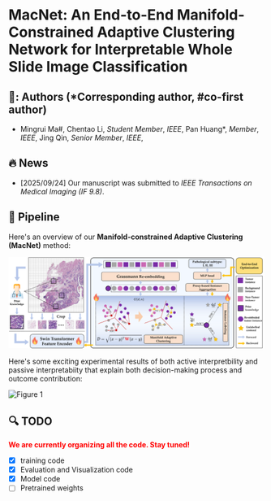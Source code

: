 # MacNet: An End-to-End Manifold-Constrained Adaptive Clustering Network for Interpretable Whole Slide Image Classification 

## 🤹: Authors (*Corresponding author, #co-first author)
- Mingrui Ma#, Chentao Li, _Student Member_, _IEEE_, Pan Huang*, _Member_, _IEEE_, Jing Qin, _Senior Member_, _IEEE_,

## :fire: News
- [2025/09/24] Our manuscript was submitted to _IEEE Transactions on Medical Imaging (IF 9.8)_.



## :rocket: Pipeline

Here's an overview of our **Manifold-constrained Adaptive Clustering (MacNet)** method:

![Figure 1](./images/MacNet_main.png)

Here's some exciting experimental results of both active interpretbility and passive interpretabiity that explain both decision-making process and outcome contribution:

![Figure 1](./images/vis_whole.png)

## :mag: TODO
<font color="red">**We are currently organizing all the code. Stay tuned!**</font>
- [x] training code
- [x] Evaluation and Visualization code
- [x] Model code
- [ ] Pretrained weights

